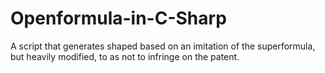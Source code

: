 # Openformula-in-C-Sharp

A script that generates shaped based on an imitation of the superformula, but heavily modified, to as not to infringe on the patent.
